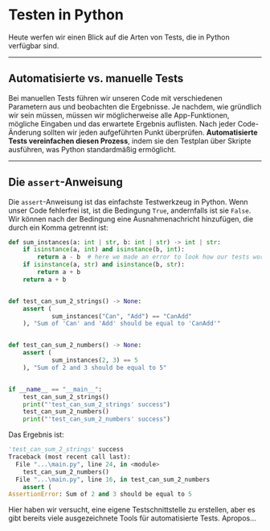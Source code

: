 
[](https://www.google.com/search?q=%23testing-in-python)

# Testen in Python

Heute werfen wir einen Blick auf die Arten von Tests, die in Python verfügbar sind.

-----

[](https://www.google.com/search?q=%23automated-vs-manual-testing)

## Automatisierte vs. manuelle Tests

Bei manuellen Tests führen wir unseren Code mit verschiedenen Parametern aus und beobachten die Ergebnisse. Je nachdem, wie gründlich wir sein müssen, müssen wir möglicherweise alle App-Funktionen, mögliche Eingaben und das erwartete Ergebnis auflisten. Nach jeder Code-Änderung sollten wir jeden aufgeführten Punkt überprüfen. **Automatisierte Tests vereinfachen diesen Prozess**, indem sie den Testplan über Skripte ausführen, was Python standardmäßig ermöglicht.

-----

[](https://www.google.com/search?q=%23the-assert-statement)

## Die `assert`-Anweisung

Die `assert`-Anweisung ist das einfachste Testwerkzeug in Python. Wenn unser Code fehlerfrei ist, ist die Bedingung `True`, andernfalls ist sie `False`. Wir können nach der Bedingung eine Ausnahmenachricht hinzufügen, die durch ein Komma getrennt ist:

```python
def sum_instances(a: int | str, b: int | str) -> int | str:
    if isinstance(a, int) and isinstance(b, int):
        return a - b  # here we made an error to look how our tests work
    if isinstance(a, str) and isinstance(b, str):
        return a + b
    return a + b


def test_can_sum_2_strings() -> None:
    assert (
            sum_instances("Can", "Add") == "CanAdd"
    ), "Sum of 'Can' and 'Add' should be equal to 'CanAdd'"


def test_can_sum_2_numbers() -> None:
    assert (
            sum_instances(2, 3) == 5
    ), "Sum of 2 and 3 should be equal to 5"


if __name__ == "__main__":
    test_can_sum_2_strings()
    print("'test_can_sum_2_strings' success")
    test_can_sum_2_numbers()
    print("'test_can_sum_2_numbers' success")
```

Das Ergebnis ist:

```python
'test_can_sum_2_strings' success
Traceback (most recent call last):
  File "...\main.py", line 24, in <module>
    test_can_sum_2_numbers()
  File "...\main.py", line 16, in test_can_sum_2_numbers
    assert (
AssertionError: Sum of 2 and 3 should be equal to 5
```

Hier haben wir versucht, eine eigene Testschnittstelle zu erstellen, aber es gibt bereits viele ausgezeichnete Tools für automatisierte Tests. Apropos...